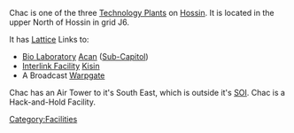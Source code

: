 Chac is one of the three [Technology
Plants](/Technology_Plant "wikilink") on [Hossin](/Hossin "wikilink"). It
is located in the upper North of Hossin in grid J6.

It has [Lattice](/Lattice "wikilink") Links to:

- [Bio Laboratory](/Bio_Laboratory "wikilink") [Acan](/Acan "wikilink")
  ([Sub-Capitol](/Sub-Capitol "wikilink"))
- [Interlink Facility](/Interlink_Facility "wikilink")
  [Kisin](/Kisin "wikilink")
- A Broadcast [Warpgate](/Warpgate "wikilink")

Chac has an Air Tower to it's South East, which is outside it's
[SOI](/SOI "wikilink"). Chac is a Hack-and-Hold Facility.

[Category:Facilities](/Category:Facilities "wikilink")
